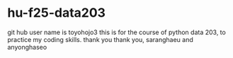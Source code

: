 # hu-f25-data203
git hub user name is toyohojo3
this is for the course of python data 203, to practice my coding skills. 
thank you thank you, saranghaeu and anyonghaseo 
